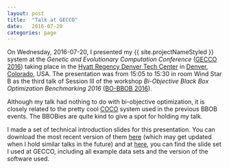 ```yaml
---
layout: post
title:  "Talk at GECCO"
date:   2016-07-20
categories: page
---
```


On Wednesday, 2016-07-20, I presented my {{ site.projectNameStyled }} system at the *Genetic and Evolutionary Computation Conference* ([GECCO 2016](http://gecco-2016.sigevo.org/)) taking place in the [Hyatt Regency Denver Tech Center](http://denvertechcenter.regency.hyatt.com/) in [Denver](https://en.wikipedia.org/wiki/Denver), [Colorado](https://en.wikipedia.org/wiki/Colorado), USA. The presentation was from 15:05 to 15:30 in room Wind Star B as the third talk of Session III of the workshop *Bi-Objective Black Box Optimization Benchmarking 2016* ([BO-BBOB 2016](http://numbbo.github.io/workshops/BBOB-2016/index.html)).

Although my talk had nothing to do with bi-objective optimization, it is closely related to the pretty cool [COCO](http://coco.gforge.inria.fr/) system used in the previous BBOB events. The BBOBies are quite kind to give a spot for holding my talk.

I made a set of technical introduction slides for this presentation. You can download the most recent version of them [here](https://circleci.com/api/v1/project/optimizationBenchmarking/documentation-technical-intro-slides/latest/artifacts/0/$CIRCLE_ARTIFACTS/technical-intro-slides.pdf?branch=master) (which may get updated when I hold similar talks in the future) and at [here](https://github.com/optimizationBenchmarking/documentation-technical-intro-slides/releases/tag/2016-07-20), you can find the slide set I used at GECCO, including all example data sets and the version of the software used.